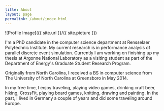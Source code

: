```yaml
---
title: About
layout: page
permalink: /about/index.html
---
```

<style>
img { width: 50%; margin: 0 auto; display: block; }
</style>

![Profile Image]({{ site.url }}/{{ site.picture }})

I'm a PhD candidate in the computer science department at Rensselaer Polytechnic Institute.
My current research is in performance analysis of parallel discrete event simulation.
Currently I am working on finishing up my thesis at Argonne National Laboratory as a visiting student as part of the Department of Energy's Graduate Student Research Program.

Originally from North Carolina, I received a BS in computer science from The University of North Carolina at Greensboro 
in May 2014.

In my free time, I enjoy traveling, playing video games, drinking craft beer, hiking, CrossFit, playing board games, knitting, drawing and painting. 
In the past, I lived in Germany a couple of years and did some traveling around Europe. 

